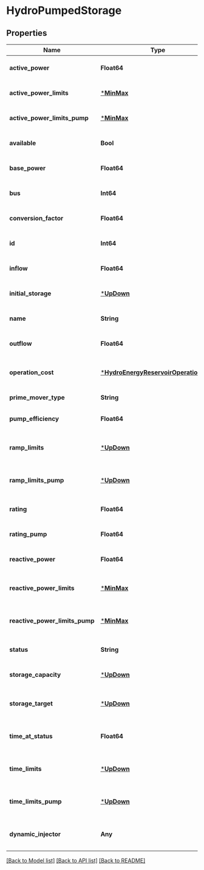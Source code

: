 # HydroPumpedStorage

## Properties

Name | Type | Description | Notes
------------ | ------------- | ------------- | -------------
**active_power** | **Float64** |  | [default to nothing]
**active_power_limits** | [***MinMax**](MinMax.md) |  | [default to nothing]
**active_power_limits_pump** | [***MinMax**](MinMax.md) |  | [default to nothing]
**available** | **Bool** |  | [default to nothing]
**base_power** | **Float64** |  | [default to nothing]
**bus** | **Int64** |  | [default to nothing]
**conversion_factor** | **Float64** |  | [optional] [default to 1.0]
**id** | **Int64** |  | [default to nothing]
**inflow** | **Float64** |  | [default to nothing]
**initial_storage** | [***UpDown**](UpDown.md) |  | [default to nothing]
**name** | **String** |  | [default to nothing]
**outflow** | **Float64** |  | [default to nothing]
**operation_cost** | [***HydroEnergyReservoirOperationCost**](HydroEnergyReservoirOperationCost.md) |  | [optional] [default to nothing]
**prime_mover_type** | **String** |  | [default to "OT"]
**pump_efficiency** | **Float64** |  | [optional] [default to 1.0]
**ramp_limits** | [***UpDown**](UpDown.md) |  | [optional] [default to nothing]
**ramp_limits_pump** | [***UpDown**](UpDown.md) |  | [optional] [default to nothing]
**rating** | **Float64** |  | [default to nothing]
**rating_pump** | **Float64** |  | [default to nothing]
**reactive_power** | **Float64** |  | [default to nothing]
**reactive_power_limits** | [***MinMax**](MinMax.md) |  | [optional] [default to nothing]
**reactive_power_limits_pump** | [***MinMax**](MinMax.md) |  | [optional] [default to nothing]
**status** | **String** |  | [optional] [default to "OFF"]
**storage_capacity** | [***UpDown**](UpDown.md) |  | [default to nothing]
**storage_target** | [***UpDown**](UpDown.md) |  | [optional] [default to nothing]
**time_at_status** | **Float64** |  | [optional] [default to 10000.0]
**time_limits** | [***UpDown**](UpDown.md) |  | [optional] [default to nothing]
**time_limits_pump** | [***UpDown**](UpDown.md) |  | [optional] [default to nothing]
**dynamic_injector** | **Any** |  | [optional] [default to nothing]

[[Back to Model list]](../README.md#models) [[Back to API list]](../README.md#api-endpoints) [[Back to README]](../README.md)
